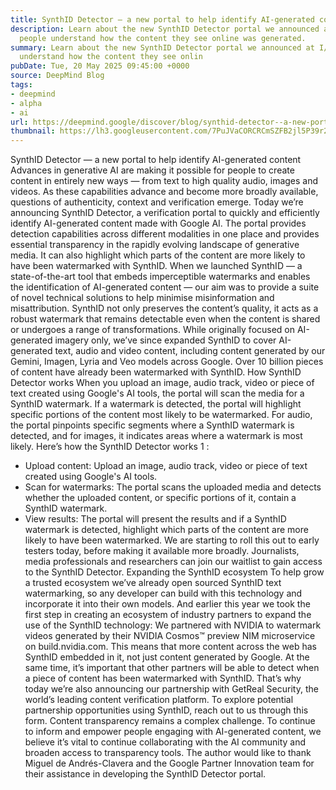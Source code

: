 ```yaml
---
title: SynthID Detector — a new portal to help identify AI-generated content
description: Learn about the new SynthID Detector portal we announced at I/O to help
  people understand how the content they see online was generated.
summary: Learn about the new SynthID Detector portal we announced at I/O to help people
  understand how the content they see onlin
pubDate: Tue, 20 May 2025 09:45:00 +0000
source: DeepMind Blog
tags:
- deepmind
- alpha
- ai
url: https://deepmind.google/discover/blog/synthid-detector--a-new-portal-to-help-identify-ai-generated-content/
thumbnail: https://lh3.googleusercontent.com/7PuJVaCORCRCmSZFB2jl5P39r26Nm6Pkeu93NO9ZiSSf3nrd3AHNNO6AxcYIgJueak64scyraKjnda_DrVc6K3uN4i_z4jMq5p3YxpznETozNLQ0=w528-h297-n-nu-rw
---
```


SynthID Detector — a new portal to help identify AI-generated content
Advances in generative AI are making it possible for people to create content in entirely new ways — from text to high quality audio, images and videos. As these capabilities advance and become more broadly available, questions of authenticity, context and verification emerge.
Today we’re announcing SynthID Detector, a verification portal to quickly and efficiently identify AI-generated content made with Google AI. The portal provides detection capabilities across different modalities in one place and provides essential transparency in the rapidly evolving landscape of generative media. It can also highlight which parts of the content are more likely to have been watermarked with SynthID.
When we launched SynthID — a state-of-the-art tool that embeds imperceptible watermarks and enables the identification of AI-generated content — our aim was to provide a suite of novel technical solutions to help minimise misinformation and misattribution.
SynthID not only preserves the content’s quality, it acts as a robust watermark that remains detectable even when the content is shared or undergoes a range of transformations. While originally focused on AI-generated imagery only, we’ve since expanded SynthID to cover AI-generated text, audio and video content, including content generated by our Gemini, Imagen, Lyria and Veo models across Google. Over 10 billion pieces of content have already been watermarked with SynthID.
How SynthID Detector works
When you upload an image, audio track, video or piece of text created using Google's AI tools, the portal will scan the media for a SynthID watermark. If a watermark is detected, the portal will highlight specific portions of the content most likely to be watermarked.
For audio, the portal pinpoints specific segments where a SynthID watermark is detected, and for images, it indicates areas where a watermark is most likely.
Here’s how the SynthID Detector works 1 :
- Upload content: Upload an image, audio track, video or piece of text created using Google's AI tools.
- Scan for watermarks: The portal scans the uploaded media and detects whether the uploaded content, or specific portions of it, contain a SynthID watermark.
- View results: The portal will present the results and if a SynthID watermark is detected, highlight which parts of the content are more likely to have been watermarked.
We are starting to roll this out to early testers today, before making it available more broadly. Journalists, media professionals and researchers can join our waitlist to gain access to the SynthID Detector.
Expanding the SynthID ecosystem
To help grow a trusted ecosystem we’ve already open sourced SynthID text watermarking, so any developer can build with this technology and incorporate it into their own models.
And earlier this year we took the first step in creating an ecosystem of industry partners to expand the use of the SynthID technology: We partnered with NVIDIA to watermark videos generated by their NVIDIA Cosmos™ preview NIM microservice on build.nvidia.com. This means that more content across the web has SynthID embedded in it, not just content generated by Google.
At the same time, it’s important that other partners will be able to detect when a piece of content has been watermarked with SynthID. That’s why today we’re also announcing our partnership with GetReal Security, the world’s leading content verification platform. To explore potential partnership opportunities using SynthID, reach out to us through this form.
Content transparency remains a complex challenge. To continue to inform and empower people engaging with AI-generated content, we believe it’s vital to continue collaborating with the AI community and broaden access to transparency tools.
The author would like to thank Miguel de Andrés-Clavera and the Google Partner Innovation team for their assistance in developing the SynthID Detector portal.